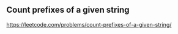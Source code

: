 ## Count prefixes of a given string
https://leetcode.com/problems/count-prefixes-of-a-given-string/
